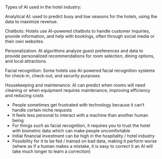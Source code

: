 Types of AI used in the hotel industry:

Analytical AI: used to predict busy and low seasons for the hotels, using the data to maximize revenue.

Chatbots: Hotels use AI-powered chatbots to handle customer inquiries, provide information, and help with bookings, often through social media or their own websites.

Personalization: AI algorithms analyze guest preferences and data to provide personalized recommendations for room selection, dining options, and local attractions.

Facial recognition: Some hotels use AI-powered facial recognition systems for check-in, check-out, and security purposes.

Housekeeping and maintenance: AI can predict when rooms will need cleaning or when equipment requires maintenance, improving efficiency and reducing costs



- People sometimes get frustrated with technology because it can’t handle certain niche requests
- It feels less personal to interact with a machine than another human being
- For things such as facial recognition, it requires you to trust the hotel with biometric data which can make people uncomfortable
- Initial financial investment can be high in the hospitality / hotel industry
- Possibility for it to be fed / trained on bad data, making it perform worse (where as if a human makes a mistake, it is easy to correct it an AI will take much longer to learn a correction)
